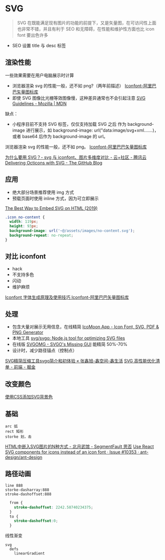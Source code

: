 # SVG

> SVG 在既能满足现有图片的功能的前提下，又是矢量图，在可访问性上面也非常不错，并且有利于 SEO 和无障碍，在性能和维护性方面也比 icon font 要出色许多

- SEO 设置 title 与 desc 标签

## 渲染性能

一些效果需要在用户电脑展示时计算

- 浏览器渲染 svg 的性能一般，还不如 png?（两年前描述）
  [Iconfont-阿里巴巴矢量图标库](https://www.iconfont.cn/help/detail?helptype=code)
- 即使 SVG 图像比光栅等效图像慢，这种差异通常也不会引起注意
  [SVG Guidelines - Mozilla | MDN](https://developer.mozilla.org/en-US/docs/Mozilla/Developer_guide/SVG_Guidelines)

缺点：

- 小程序目前不支持 SVG 标签，仅仅支持加载 SVG 之后 作为 background-image 进行展示，如 background-image: url("data:image/svg+xml.......)，或者 base64 后作为 background-image 的 url。

浏览器渲染 svg 的性能一般，还不如 png。
[Iconfont-阿里巴巴矢量图标库](https://www.iconfont.cn/help/detail?helptype=code)

[为什么要用 SVG？- svg 与 iconfont、图片多维度对比 - 云+社区 - 腾讯云](https://cloud.tencent.com/developer/article/1154360)
[Delivering Octicons with SVG - The GitHub Blog](https://github.blog/2016-02-22-delivering-octicons-with-svg/)

## 应用

- 绝大部分场景推荐使用 img 方式
- 预载页面时使用 inline 方式，因为可立即展示

[The Best Way to Embed SVG on HTML (2019)](https://vecta.io/blog/best-way-to-embed-svg)

```css
.icon_no-content {
  width: 119px;
  height: 93px;
  background-image: url('~@/assets/images/no-content.svg');
  background-repeat: no-repeat;
}
```

## 对比 iconfont

- hack
- 不支持多色
- 闪动
- 维护麻烦

[Iconfont 字体生成原理及使用技巧 Iconfont-阿里巴巴矢量图标库](https://www.iconfont.cn/help/article_detail?article_id=1)

## 处理
- 包含大量对展示无用信息，在线精简 [IcoMoon App - Icon Font, SVG, PDF & PNG Generator](https://icomoon.io/app/#/select)
- 本地工具 [svg/svgo: Node.js tool for optimizing SVG files](https://github.com/svg/svgo)
- 在线版 [SVGOMG - SVGO's Missing GUI](https://jakearchibald.github.io/svgomg/)
  能精简 50%-70%
- 设计时，减少路径锚点（控制点）

[SVG精简压缩工具svgo简介和初体验 « 张鑫旭-鑫空间-鑫生活](https://www.zhangxinxu.com/wordpress/2016/02/svg-compress-tool-svgo-experience/)
[SVG 高性能优化清单 - 前端 - 掘金](https://juejin.im/entry/59bf203b6fb9a00a496e51c8)

## 改变颜色
[使用CSS添加SVG背景色](https://edwardvoon.github.io/2018/09/29/Colorizing%2520SVG%2520Backgrounds/)

## 基础

```
arc 弧
rect 矩形
storke 划，击
```

[HTML中嵌入SVG图片的N种方式 - 北月武馆 - SegmentFault 思否](https://segmentfault.com/a/1190000010942431)
[Use React SVG components for icons instead of an icon font · Issue #10353 · ant-design/ant-design](https://github.com/ant-design/ant-design/issues/10353)

## 路径动画

```
line 888
storke-dasharray:888
stroke-dashoffset:888
```
```css
  from {
    stroke-dashoffset: 2242.58740234375;
  }
  to {
    stroke-dashoffset:0;
  }
```

线性渐变
```
svg
  defs
    linearGradient
```
